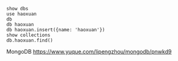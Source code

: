 ```
show dbs
use haoxuan
db
db haoxuan
db haoxuan.insert({name: 'haoxuan'})
show collections
db.haoxuan.find()
```

MongoDB https://www.yuque.com/lipengzhou/mongodb/pnwkd9